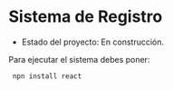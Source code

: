 <h1> Sistema de Registro</h1>

- Estado del proyecto: En construcción.

Para ejecutar el sistema debes poner:

``` npn install react```
